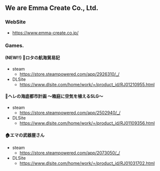 ## We are Emma Create Co., Ltd.

### WebSite

- https://www.emma-create.co.jp/

### Games.

#### (NEW!!) 🚢ロタの航海貿易記

- steam
  - https://store.steampowered.com/app/2926310/_/
- DLSite
  - https://www.dlsite.com/home/work/=/product_id/RJ01210955.html

#### 🐋ヘレの海底都市計画 ～箱庭に空気を植えるSLG～

- steam
  - https://store.steampowered.com/app/2502940/_/
- DLSite
  - https://www.dlsite.com/home/work/=/product_id/RJ01109356.html

#### 🏠エマの武器屋さん

- steam
  - https://store.steampowered.com/app/2073050/_/
- DLSite
  - https://www.dlsite.com/home/work/=/product_id/RJ01031702.html
